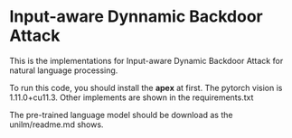 # Input-aware Dynnamic Backdoor Attack

This is the implementations for Input-aware Dynamic Backdoor Attack for natural language processing.

To run this code, you should install the **apex** at first. The pytorch vision is 1.11.0+cu11.3. Other implements are shown in the requirements.txt

The pre-trained language model should be download as the unilm/readme.md shows.